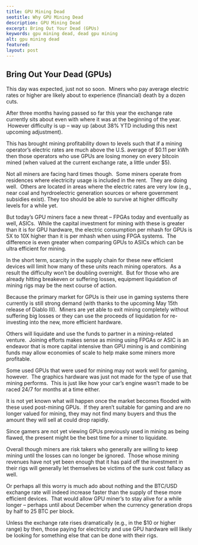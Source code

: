 ```yaml
---
title: GPU Mining Dead
seotitle: Why GPU Mining Dead
description: GPU Mining Dead
excerpt: Bring Out Your Dead (GPUs)
keywords: gpu mining dead, dead gpu mining
alt: gpu mining dead
featured: 
layout: post
---
```


<h2>Bring Out Your Dead (GPUs)</h2>

<p>This day was expected, just not so soon.  Miners who pay average electric rates or higher are likely about to experience (financial) death by a dozen cuts.<p>

<p>After three months having passed so far this year the exchange rate currently sits about even with where it was at the beginning of the year.  However difficulty is up – way up (about 38% YTD including this next upcoming adjustment).<p>

<p>This has brought mining profitability down to levels such that if a mining operator’s electric rates are much above the U.S. average of $0.11 per kWh then those operators who use GPUs are losing money on every bitcoin mined (when valued at the current exchange rate, a little under $5).<p>

<p>Not all miners are facing hard times though.  Some miners operate from residences where electricity usage is included in the rent.  They are doing well.  Others are located in areas where the electric rates are very low (e.g., near coal and hyrdroelectric generation sources or where government subsidies exist). They too should be able to survive at higher difficulty levels for a while yet.<p>

<p>But today’s GPU miners face a new threat – FPGAs today and eventually as well, ASICs.  While the capital investment for mining with these is greater than it is for GPU hardware, the electric consumption per mhash for GPUs is 5X to 10X higher than it is per mhash when using FPGA systems.  The difference is even greater when comparing GPUs to ASICs which can be ultra efficient for mining.<p>

<p>In the short term, scarcity in the supply chain for these new efficient devices will limit how many of these units reach mining operators.  As a result the difficulty won’t be doubling overnight.  But for those who are already hitting breakeven or suffering losses, equipment liquidation of mining rigs may be the next course of action.<p>

<p>Because the primary market for GPUs is their use in gaming systems there currently is still strong demand (with thanks to the upcoming May 15th release of Diablo III).  Miners are yet able to exit mining completely without suffering big losses or they can use the proceeds of liquidation for re-investing into the new, more efficient hardware.  <p>

<p>Others will liquidate and use the funds to partner in a mining-related venture.  Joining efforts makes sense as mining using FPGAs or ASIC is an endeavor that is more capital intensive than GPU mining is and combining funds may allow economies of scale to help make some miners more profitable.<p>

<p>Some used GPUs that were used for mining may not work well for gaming, however.  The graphics hardware was just not made for the type of use that mining performs.  This is just like how your car’s engine wasn’t made to be raced 24/7 for months at a time either.<p>

<p>It is not yet known what will happen once the market becomes flooded with these used post-mining GPUs.  If they aren’t suitable for gaming and are no longer valued for mining, they may not find many buyers and thus the amount they will sell at could drop rapidly.  <p>

<p>Since gamers are not yet viewing GPUs previously used in mining as being flawed, the present might be the best time for a miner to liquidate.<p>

<p>Overall though miners are risk takers who generally are willing to keep mining until the losses can no longer be ignored.  Those whose mining revenues have not yet been enough that it has paid off the investment in their rigs will generally let themselves be victims of the sunk cost fallacy as well.<p>

<p>Or perhaps all this worry is much ado about nothing and the BTC/USD exchange rate will indeed increase faster than the supply of these more efficient devices.  That would allow GPU miner’s to stay alive for a while longer – perhaps until about December when the currency generation drops by half to 25 BTC per block.<p>

<p>Unless the exchange rate rises dramatically (e.g., in the $10 or higher range) by then, those paying for electricity and use GPU hardware will likely be looking for something else that can be done with their rigs.<p>


